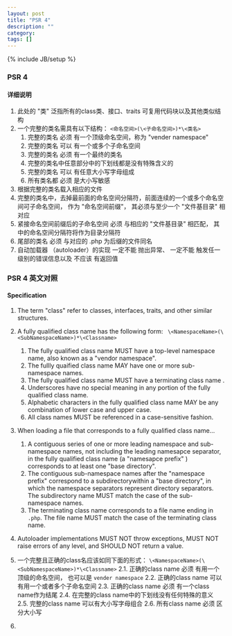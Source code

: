 ```yaml
---
layout: post
title: "PSR 4"
description: ""
category: 
tags: []
---
```

{% include JB/setup %}


### PSR 4 
#### 详细说明
1. 此处的 "类" 泛指所有的class类、接口、traits 可复用代码块以及其他类似结构
2. 一个完整的类名需具有以下结构：
`<命名空间>(\<子命名空间>)*\<类名>`
    1. 完整的类名 必须 有一个顶级命名空间，称为 "vender namespace"
    2. 完整的类名 可以 有一个或多个子命名空间
    3. 完整的类名 必须 有一个最终的类名
    4. 完整的类名中任意部分中的下划线都是没有特殊含义的
    5. 完整的类名 可以 有任意大小写字母组成
    6. 所有类名都 必须 是大小写敏感
3. 根据完整的类名载入相应的文件
4. 完整的类名中，去掉最前面的命名空间分隔符，前面连续的一个或多个命名空间可子命名空间， 作为 "命名空间前缀"， 其必须与至少一个 "文件基目录" 相对应
5. 紧接命名空间前缀后的子命名空间 必须 与相应的 "文件基目录" 相匹配， 其中的命名空间分隔符将作为目录分隔符
6. 尾部的类名 必须 与对应的 .php 为后缀的文件同名
7. 自动加载器 （autoloader）的实现 一定不能 抛出异常、 一定不能 触发任一级别的错误信息以及 不应该 有返回值

### PSR 4 英文对照
#### Specification
1. The term "class" refer to classes, interfaces, traits, and other similar structures.
2. A fully qualified class name has the following form:
` \<NamespaceName>(\<SubNamespaceName>)*\<Classname>`
    1. The fully qualified class name MUST have a top-level namespace name, also known as a "vendor namespace".
    2. The fullly quaified class name MAY have one or more sub-namespace names.
    3. The fully qualified class name MUST have a terminating class name .
    4. Underscores have no special meaning in any portion of the fully qualified class name.
    5. Alphabetic characters in the fully qualified class name MAY be any combination of lower case and upper case.
    6. All class names MUST be referenced in a case-sensitive fashion.
    
3. When loading a file that corresponds to a fully qualified class name...
    1. A contiguous series of one or more leading namespace and sub-namespace names, not including the leading namesapce separator, in the fully qualified class name (a "namesapce prefix" ) corresponds to at least one "base directory".
    2. The contiguous sub-namespace names after the "namespace prefix" correspond to a subdirectorywithin a "base directory", in which the namespace separators represent directory separators. The subdirectory name MUST match the case of the sub-namespace names.
    3. The terminating class name corresponds to a file name ending in `.php`. The file name MUST match the case of the terminating class name.
    
4. Autoloader implementations MUST NOT throw exceptions, MUST NOT raise errors of any level, and SHOULD NOT return a value.












2. 一个完整且正确的class名应该如同下面的形式：
` \<NamespaceName>(\<SubNamespaceName>)*\<Classname> `
   2.1. 正确的class name 必须 有用一个顶级的命名空间， 也可以是 `vender namespace`
   2.2. 正确的class name 可以 有用一个或者多个子命名空间
   2.3. 正确的class name 必须 有一个class name作为结尾
   2.4. 在完整的class name中的下划线没有任何特殊的意义
   2.5. 完整的class name 可以有大小写字母组合
   2.6. 所有class name 必须 区分大小写
   
3. 